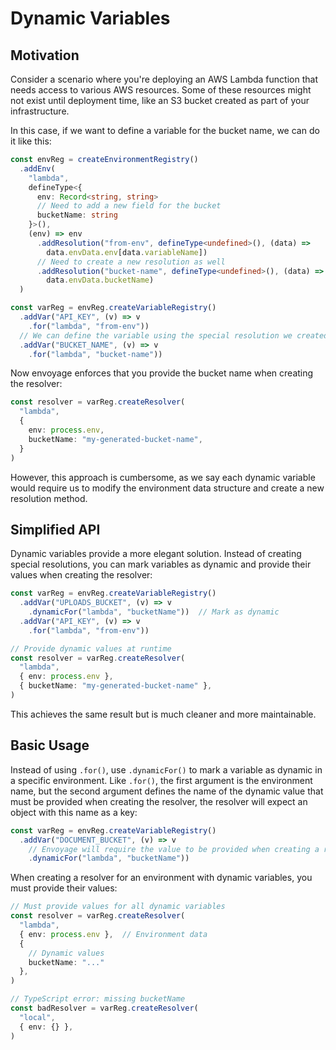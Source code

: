 # Dynamic Variables

## Motivation

Consider a scenario where you're deploying an AWS Lambda function that needs access to various AWS resources. Some of these resources might not exist until deployment time, like an S3 bucket created as part of your infrastructure.

In this case, if we want to define a variable for the bucket name, we can do it like this:


```typescript
const envReg = createEnvironmentRegistry()
  .addEnv(
    "lambda",
    defineType<{
      env: Record<string, string>
      // Need to add a new field for the bucket
      bucketName: string
    }>(),
    (env) => env
      .addResolution("from-env", defineType<undefined>(), (data) =>
        data.envData.env[data.variableName])
      // Need to create a new resolution as well
      .addResolution("bucket-name", defineType<undefined>(), (data) =>
        data.envData.bucketName)
  )

const varReg = envReg.createVariableRegistry()
  .addVar("API_KEY", (v) => v
    .for("lambda", "from-env"))
  // We can define the variable using the special resolution we created
  .addVar("BUCKET_NAME", (v) => v
    .for("lambda", "bucket-name"))
```

Now envoyage enforces that you provide the bucket name when creating the resolver:

```typescript
const resolver = varReg.createResolver(
  "lambda",
  {
    env: process.env,
    bucketName: "my-generated-bucket-name",
  }
)
```

However, this approach is cumbersome, as we say each dynamic variable would require us to modify the environment data structure and create a new resolution method.

## Simplified API

Dynamic variables provide a more elegant solution. Instead of creating special resolutions, you can mark variables as dynamic and provide their values when creating the resolver:

```typescript
const varReg = envReg.createVariableRegistry()
  .addVar("UPLOADS_BUCKET", (v) => v
    .dynamicFor("lambda", "bucketName"))  // Mark as dynamic
  .addVar("API_KEY", (v) => v
    .for("lambda", "from-env"))

// Provide dynamic values at runtime
const resolver = varReg.createResolver(
  "lambda",
  { env: process.env },
  { bucketName: "my-generated-bucket-name" },
)
```

This achieves the same result but is much cleaner and more maintainable.

## Basic Usage

Instead of using `.for()`, use `.dynamicFor()` to mark a variable as dynamic in a specific environment. Like `.for()`, the first argument is the environment name, but the second argument defines the name of the dynamic value that must be provided when creating the resolver, the resolver will expect an object with this name as a key:

```typescript
const varReg = envReg.createVariableRegistry()
  .addVar("DOCUMENT_BUCKET", (v) => v
    // Envoyage will require the value to be provided when creating a resolver
    .dynamicFor("lambda", "bucketName"))
```

When creating a resolver for an environment with dynamic variables, you must provide their values:

```typescript
// Must provide values for all dynamic variables
const resolver = varReg.createResolver(
  "lambda",
  { env: process.env },  // Environment data
  {
    // Dynamic values
    bucketName: "..."
  },
)

// TypeScript error: missing bucketName
const badResolver = varReg.createResolver(
  "local",
  { env: {} },
)
```
